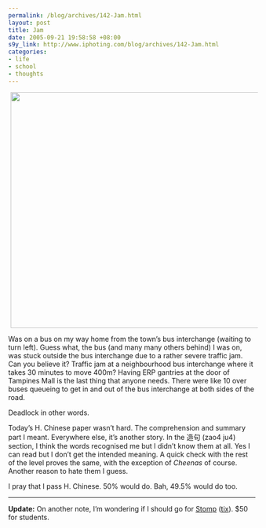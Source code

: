 ```yaml
--- 
permalink: /blog/archives/142-Jam.html
layout: post
title: Jam
date: 2005-09-21 19:58:58 +08:00
s9y_link: http://www.iphoting.com/blog/archives/142-Jam.html
categories: 
- life
- school
- thoughts
---
```

<p class="whiteline"><p><img width='640' height='480' border='0' hspace='5' src='http://static-s3.iphoting.com/blog/uploads/Life/Jam-2005-09-21.jpg' alt='' /></p>
</p><p class="whiteline"><p>Was on a bus on my way home from the town&#8217;s bus interchange (waiting to turn left). Guess what, the bus (and many many others behind) I was on, was stuck outside the bus interchange due to a rather severe traffic jam. Can you believe it? Traffic jam at a neighbourhood bus interchange where it takes 30 minutes to move 400m? Having ERP gantries at the door of Tampines Mall is the last thing that anyone needs. There were like 10 over buses queueing to get in and out of the bus interchange at both sides of the road.</p>
</p><p class="whiteline"><p>Deadlock in other words.</p>
</p><p class="whiteline"><p>Today&#8217;s H. Chinese paper wasn&#8217;t hard. The comprehension and summary part I meant. Everywhere else, it&#8217;s another story. In the &#36896;&#21477; (zao4 ju4) section, I think the words recognised me but I didn&#8217;t know them at all. Yes I can read but I don&#8217;t get the intended meaning. A quick check with the rest of the level proves the same, with the exception of <i>Cheenas</i> of course. Another reason to hate them I guess.</p>
</p><p class="whiteline"><p>I pray that I pass H. Chinese. 50% would do. Bah, 49.5% would do too.</p>
</p><p class="whiteline"><hr />
</p><p class="break"><p><b>Update:</b> On another note, I&#8217;m wondering if I should go for <a onclick="_gaq.push(['_trackPageview', '/extlink/www.stomponline.com/']);"  href="http://www.stomponline.com/">Stomp</a> (<a onclick="_gaq.push(['_trackPageview', '/extlink/www.sistic.com/SOPApp/SOPPortal/portal_proxy?uri=5_AaX!d50iNUEbxF7mC2Xm3@4bdMTsJFM']);"  href="http://www.sistic.com/SOPApp/SOPPortal/portal_proxy?uri=5_AaX!d50iNUEbxF7mC2Xm3@4bdMTsJFM">tix</a>). $50 for students.</p></p>
